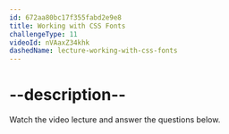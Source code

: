 ```yaml
---
id: 672aa80bc17f355fabd2e9e8
title: Working with CSS Fonts
challengeType: 11
videoId: nVAaxZ34khk
dashedName: lecture-working-with-css-fonts
---
```


# --description--

Watch the video lecture and answer the questions below.



